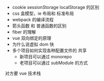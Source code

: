 - cookie sessionStorage localStorage 的区别
- css 盒模型，ie 布局和 标准布局
- webpack 的编译流程
- 箭头函数 和 普通函数的区别
- fiber 的理解
- vue 双向绑定的原理
- 为什么说虚拟 dom 快
- 多个项目如何实现各种配置文件的 共享
  - 新项目可以通过 monorepo
  - 老项目可以通过 subModule 的方式

对方要 vue 技术栈
